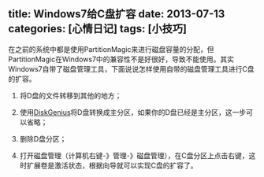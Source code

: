 title:  Windows7给C盘扩容
date:  2013-07-13
categories: [心情日记]
tags: [小技巧]
---

在之前的系统中都是使用PartitionMagic来进行磁盘容量的分配，但PartitionMagic在Windows7中的兼容性不是好很好，导致不能使用。其实Windows7自带了磁盘管理工具，下面说说怎样使用自带的磁盘管理工具进行C盘的扩容。
<!--more-->

1. 将D盘的文件转移到其他的地方；

2. 使用[DiskGenius](http://www.diskgenius.cn/)将D盘转换成主分区，如果你的D盘已经是主分区，这一步可以省略；

3. 删除D盘分区；

4. 打开磁盘管理（计算机右键-》管理-》磁盘管理），在C盘分区上点击右键，这时扩展卷是激活状态，根据向导就可以实现C盘的扩容了。


